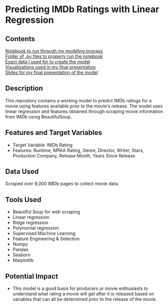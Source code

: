# Predicting IMDb Ratings with Linear Regression

## Contents
[Notebook to run through my modeling process](imdb_rating_proj.ipynb)<br>
[Folder of .py files to properly run the notebook](helper_functions)<br>
[Exact data I used for to create the model](data)<br>
[Visualizations used in my final presentation](images)<br>
[Slides for my final presentation of the model](imdb_rating_presentation.pdf)



## Description
This repository contains a working model to predict IMDb ratings for a movie using features available prior to the movie's release. The model uses linear regression and features obtained through scraping movie information from IMDb using BeautifulSoup. 

## Features and Target Variables
- Target Variable: IMDb Rating
- Features: Runtime, MPAA Rating, Genre, Director, Writer, Stars, Production Company, Release Month, Years Since Release

## Data Used
Scraped over 8,000 IMDb pages to collect movie data.

## Tools Used
- Beautiful Soup for web scraping
- Linear regression
- Ridge regression
- Polynomial regression
- Supervised Machine Learning
- Feature Engineering & Selection
- Numpy
- Pandas
- Seaborn
- Matplotlib

## Potential Impact
- This model is a good basis for producers or movie enthusiasts to understand what rating a movie will get after it is released based on variables that can all be determined prior to the release of the movie.
